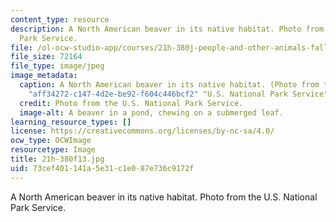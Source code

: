 ```yaml
---
content_type: resource
description: A North American beaver in its native habitat. Photo from the U.S. National
  Park Service.
file: /ol-ocw-studio-app/courses/21h-380j-people-and-other-animals-fall-2013/73cef401141a5e31c1e087e736c9172f_21h-380f13.jpg
file_size: 72164
file_type: image/jpeg
image_metadata:
  caption: A North American beaver in its native habitat. (Photo from the {{% resource_link
    "aff34272-c147-4d2e-be92-f604c446bcf2" "U.S. National Park Service" %}}.)
  credit: Photo from the U.S. National Park Service.
  image-alt: A beaver in a pond, chewing on a submerged leaf.
learning_resource_types: []
license: https://creativecommons.org/licenses/by-nc-sa/4.0/
ocw_type: OCWImage
resourcetype: Image
title: 21h-380f13.jpg
uid: 73cef401-141a-5e31-c1e0-87e736c9172f
---
```

A North American beaver in its native habitat. Photo from the U.S. National Park Service.
